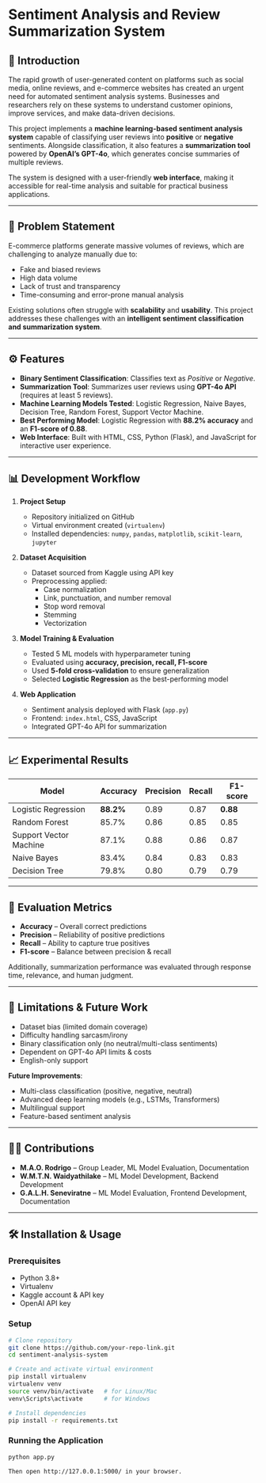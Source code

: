 # Sentiment Analysis and Review Summarization System  

## 📌 Introduction  
The rapid growth of user-generated content on platforms such as social media, online reviews, and e-commerce websites has created an urgent need for automated sentiment analysis systems. Businesses and researchers rely on these systems to understand customer opinions, improve services, and make data-driven decisions.  

This project implements a **machine learning-based sentiment analysis system** capable of classifying user reviews into **positive** or **negative** sentiments. Alongside classification, it also features a **summarization tool** powered by **OpenAI’s GPT-4o**, which generates concise summaries of multiple reviews.  

The system is designed with a user-friendly **web interface**, making it accessible for real-time analysis and suitable for practical business applications.  

---

## 🎯 Problem Statement  
E-commerce platforms generate massive volumes of reviews, which are challenging to analyze manually due to:  
- Fake and biased reviews  
- High data volume  
- Lack of trust and transparency  
- Time-consuming and error-prone manual analysis  

Existing solutions often struggle with **scalability** and **usability**. This project addresses these challenges with an **intelligent sentiment classification and summarization system**.  

---

## ⚙️ Features  
- **Binary Sentiment Classification**: Classifies text as *Positive* or *Negative*.  
- **Summarization Tool**: Summarizes user reviews using **GPT-4o API** (requires at least 5 reviews).  
- **Machine Learning Models Tested**: Logistic Regression, Naive Bayes, Decision Tree, Random Forest, Support Vector Machine.  
- **Best Performing Model**: Logistic Regression with **88.2% accuracy** and an **F1-score of 0.88**.  
- **Web Interface**: Built with HTML, CSS, Python (Flask), and JavaScript for interactive user experience.  

---

## 📊 Development Workflow  
1. **Project Setup**  
   - Repository initialized on GitHub  
   - Virtual environment created (`virtualenv`)  
   - Installed dependencies: `numpy`, `pandas`, `matplotlib`, `scikit-learn`, `jupyter`  

2. **Dataset Acquisition**  
   - Dataset sourced from Kaggle using API key  
   - Preprocessing applied:  
     - Case normalization  
     - Link, punctuation, and number removal  
     - Stop word removal  
     - Stemming  
     - Vectorization  

3. **Model Training & Evaluation**  
   - Tested 5 ML models with hyperparameter tuning  
   - Evaluated using **accuracy, precision, recall, F1-score**  
   - Used **5-fold cross-validation** to ensure generalization  
   - Selected **Logistic Regression** as the best-performing model  

4. **Web Application**  
   - Sentiment analysis deployed with Flask (`app.py`)  
   - Frontend: `index.html`, CSS, JavaScript  
   - Integrated GPT-4o API for summarization  

---

## 📈 Experimental Results  
| Model               | Accuracy | Precision | Recall | F1-score |
|---------------------|----------|-----------|--------|----------|
| Logistic Regression | **88.2%** | 0.89      | 0.87   | **0.88** |
| Random Forest       | 85.7%    | 0.86      | 0.85   | 0.85     |
| Support Vector Machine | 87.1% | 0.88      | 0.86   | 0.87     |
| Naive Bayes         | 83.4%    | 0.84      | 0.83   | 0.83     |
| Decision Tree       | 79.8%    | 0.80      | 0.79   | 0.79     |

---

## 🧪 Evaluation Metrics  
- **Accuracy** – Overall correct predictions  
- **Precision** – Reliability of positive predictions  
- **Recall** – Ability to capture true positives  
- **F1-score** – Balance between precision & recall  

Additionally, summarization performance was evaluated through response time, relevance, and human judgment.  

---

## 🚀 Limitations & Future Work  
- Dataset bias (limited domain coverage)  
- Difficulty handling sarcasm/irony  
- Binary classification only (no neutral/multi-class sentiments)  
- Dependent on GPT-4o API limits & costs  
- English-only support  

**Future Improvements**:  
- Multi-class classification (positive, negative, neutral)  
- Advanced deep learning models (e.g., LSTMs, Transformers)  
- Multilingual support  
- Feature-based sentiment analysis  

---

## 👨‍💻 Contributions  
- **M.A.O. Rodrigo** – Group Leader, ML Model Evaluation, Documentation  
- **W.M.T.N. Waidyathilake** – ML Model Development, Backend Development  
- **G.A.L.H. Seneviratne** – ML Model Evaluation, Frontend Development, Documentation  

---

## 🛠️ Installation & Usage  

### Prerequisites  
- Python 3.8+  
- Virtualenv  
- Kaggle account & API key  
- OpenAI API key  

### Setup  
```bash
# Clone repository
git clone https://github.com/your-repo-link.git
cd sentiment-analysis-system

# Create and activate virtual environment
pip install virtualenv
virtualenv venv
source venv/bin/activate   # for Linux/Mac
venv\Scripts\activate      # for Windows

# Install dependencies
pip install -r requirements.txt
```

### Running the Application
```bash
python app.py

Then open http://127.0.0.1:5000/ in your browser.
```
